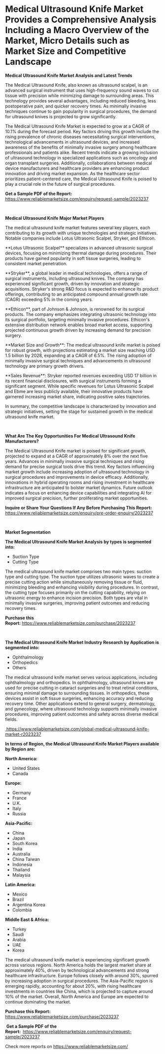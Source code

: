 <p><h1>Medical Ultrasound Knife Market Provides a Comprehensive Analysis Including a Macro Overview of the Market, Micro Details such as Market Size and Competitive Landscape</h1></p><p><strong>Medical Ultrasound Knife Market Analysis and Latest Trends</strong></p>
<p><p>The Medical Ultrasound Knife, also known as ultrasound scalpel, is an advanced surgical instrument that uses high-frequency sound waves to cut tissue with precision while minimizing damage to surrounding areas. This technology provides several advantages, including reduced bleeding, less postoperative pain, and quicker recovery times. As minimally invasive techniques continue to gain popularity in surgical procedures, the demand for ultrasound knives is projected to grow significantly.</p><p>The Medical Ultrasound Knife Market is expected to grow at a CAGR of 10.1% during the forecast period. Key factors driving this growth include the rising prevalence of chronic diseases necessitating surgical interventions, technological advancements in ultrasound devices, and increased awareness of the benefits of minimally invasive surgery among healthcare professionals and patients alike. Recent trends indicate a growing inclusion of ultrasound technology in specialized applications such as oncology and organ transplant surgeries. Additionally, collaborations between medical device manufacturers and healthcare providers are enhancing product innovation and driving market expansion. As the healthcare sector prioritizes patient-centered care, the Medical Ultrasound Knife is poised to play a crucial role in the future of surgical procedures.</p></p>
<p><strong>Get a Sample PDF of the Report:&nbsp;</strong> <a href="https://www.reliablemarketsize.com/enquiry/request-sample/2023237?utm_campaign=3530&utm_medium=2&utm_source=Github&utm_content=ia&utm_term=29032025&utm_id=medical-ultrasound-knife">https://www.reliablemarketsize.com/enquiry/request-sample/2023237</a></p>
<p>&nbsp;</p>
<p><strong>Medical Ultrasound Knife Major Market Players</strong></p>
<p><p>The medical ultrasound knife market features several key players, each contributing to its growth with unique technologies and strategic initiatives. Notable companies include Lotus Ultrasonic Scalpel, Stryker, and Ethicon.</p><p>**Lotus Ultrasonic Scalpel** specializes in advanced ultrasonic surgical devices, focusing on minimizing thermal damage during procedures. Their products have gained popularity in soft tissue surgeries, leading to consistent market penetration.</p><p>**Stryker**, a global leader in medical technologies, offers a range of surgical instruments, including ultrasound knives. The company has experienced significant growth, driven by innovation and strategic acquisitions. Stryker's strong R&D focus is expected to enhance its product offerings, contributing to an anticipated compound annual growth rate (CAGR) exceeding 5% in the coming years.</p><p>**Ethicon**, part of Johnson & Johnson, is renowned for its surgical products. The company emphasizes integrating ultrasonic technology into its surgical portfolio, targeting minimally invasive procedures. Ethicon's extensive distribution network enables broad market access, supporting projected continuous growth driven by increasing demand for precision surgery.</p><p>**Market Size and Growth**: The medical ultrasound knife market is poised for robust growth, with projections estimating a market size reaching USD 1.5 billion by 2028, expanding at a CAGR of 6.5%. The rising adoption of minimally invasive surgical techniques and advancements in ultrasound technology are primary growth drivers.</p><p>**Sales Revenue**: Stryker reported revenues exceeding USD 17 billion in its recent financial disclosures, with surgical instruments forming a significant segment. While specific revenues for Lotus Ultrasonic Scalpel and Ebme are less publicly available, their innovative products have garnered increasing market share, indicating positive sales trajectories.</p><p>In summary, the competitive landscape is characterized by innovation and strategic initiatives, setting the stage for sustained growth in the medical ultrasound knife market.</p></p>
<p>&nbsp;</p>
<p><strong>What Are The Key Opportunities For Medical Ultrasound Knife Manufacturers?</strong></p>
<p><p>The Medical Ultrasound Knife market is poised for significant growth, projected to expand at a CAGR of approximately 8% over the next five years. Advances in minimally invasive surgical techniques and rising demand for precise surgical tools drive this trend. Key factors influencing market growth include increasing adoption of ultrasound technology in surgical procedures and improvements in device efficacy. Additionally, innovations in hybrid operating rooms and rising investment in healthcare infrastructure are anticipated to bolster market dynamics. Future outlook indicates a focus on enhancing device capabilities and integrating AI for improved surgical precision, further proliferating market opportunities.</p></p>
<p><strong>Inquire or Share Your Questions If Any Before Purchasing This Report:</strong> <a href="https://www.reliablemarketsize.com/enquiry/pre-order-enquiry/2023237?utm_campaign=3530&utm_medium=2&utm_source=Github&utm_content=ia&utm_term=29032025&utm_id=medical-ultrasound-knife">https://www.reliablemarketsize.com/enquiry/pre-order-enquiry/2023237</a></p>
<p>&nbsp;</p>
<p><strong>Market Segmentation</strong></p>
<p><strong>The Medical Ultrasound Knife Market Analysis by types is segmented into:</strong></p>
<p><ul><li>Suction Type</li><li>Cutting Type</li></ul></p>
<p><p>The medical ultrasound knife market comprises two main types: suction type and cutting type. The suction type utilizes ultrasonic waves to create a precise cutting action while simultaneously removing tissue or fluid, minimizing bleeding and enhancing visibility during procedures. In contrast, the cutting type focuses primarily on the cutting capability, relying on ultrasonic energy to enhance incision precision. Both types are vital in minimally invasive surgeries, improving patient outcomes and reducing recovery times.</p></p>
<p><strong>Purchase this Report:&nbsp;</strong><a href="https://www.reliablemarketsize.com/purchase/2023237?utm_campaign=3530&utm_medium=2&utm_source=Github&utm_content=ia&utm_term=29032025&utm_id=medical-ultrasound-knife">https://www.reliablemarketsize.com/purchase/2023237</a></p>
<p>&nbsp;</p>
<p><strong>The Medical Ultrasound Knife Market Industry Research by Application is segmented into:</strong></p>
<p><ul><li>Ophthalmology</li><li>Orthopedics</li><li>Others</li></ul></p>
<p><p>The medical ultrasound knife market serves various applications, including ophthalmology and orthopedics. In ophthalmology, ultrasound knives are used for precise cutting in cataract surgeries and to treat retinal conditions, ensuring minimal damage to surrounding tissues. In orthopedics, these devices assist in soft tissue surgeries, enhancing accuracy and reducing recovery time. Other applications extend to general surgery, dermatology, and gynecology, where ultrasound technology supports minimally invasive procedures, improving patient outcomes and safety across diverse medical fields.</p></p>
<p><a href="https://www.reliablemarketsize.com/global-medical-ultrasound-knife-market-r2023237?utm_campaign=3530&utm_medium=2&utm_source=Github&utm_content=ia&utm_term=29032025&utm_id=medical-ultrasound-knife">&nbsp;https://www.reliablemarketsize.com/global-medical-ultrasound-knife-market-r2023237</a></p>
<p><strong>In terms of Region, the Medical Ultrasound Knife Market Players available by Region are:</strong></p>
<p>
    <p> <strong> North America: </strong>
        <ul>
            <li>United States</li>
            <li>Canada</li>
        </ul>
        </p> 
    <p> <strong> Europe: </strong>
        <ul>
            <li>Germany</li>
            <li>France</li>
            <li>U.K.</li>
            <li>Italy</li>
            <li>Russia</li>
        </ul>
        </p> 
    <p> <strong> Asia-Pacific: </strong>
        <ul>
            <li>China</li>
            <li>Japan</li>
            <li>South Korea</li>
            <li>India</li>
            <li>Australia</li>
            <li>China Taiwan</li>
            <li>Indonesia</li>
            <li>Thailand</li>
            <li>Malaysia</li>
        </ul>
        </p> 
    <p> <strong> Latin America: </strong>
        <ul>
            <li>Mexico</li>
            <li>Brazil</li>
            <li>Argentina Korea</li>
            <li>Colombia</li>
        </ul>
        </p> 
    <p> <strong> Middle East & Africa: </strong>
        <ul>
            <li>Turkey</li>
            <li>Saudi</li>
            <li>Arabia</li>
            <li>UAE</li>
            <li>Korea</li>
        </ul>
    </p>
    </p>
<p><p>The medical ultrasound knife market is experiencing significant growth across various regions. North America holds the largest market share at approximately 40%, driven by technological advancements and strong healthcare infrastructure. Europe follows closely with around 30%, spurred by increasing adoption in surgical procedures. The Asia-Pacific region is emerging rapidly, accounting for about 20%, with rising healthcare investments in countries like China, which is projected to capture around 10% of the market. Overall, North America and Europe are expected to continue dominating the market.</p></p>
<p><strong>Purchase this Report: </strong><a href="https://www.reliablemarketsize.com/purchase/2023237?utm_campaign=3530&utm_medium=2&utm_source=Github&utm_content=ia&utm_term=29032025&utm_id=medical-ultrasound-knife">https://www.reliablemarketsize.com/purchase/2023237</a></p>
<p>&nbsp;<strong>Get a Sample PDF of the Report:&nbsp;&nbsp;</strong><a href="https://www.reliablemarketsize.com/enquiry/request-sample/2023237?utm_campaign=3530&utm_medium=2&utm_source=Github&utm_content=ia&utm_term=29032025&utm_id=medical-ultrasound-knife">https://www.reliablemarketsize.com/enquiry/request-sample/2023237</a></p>
<p><strong></strong></p>
<p>Check more reports on <a href="https://www.reliablemarketsize.com/?utm_campaign=3530&utm_medium=2&utm_source=Github&utm_content=ia&utm_term=29032025&utm_id=medical-ultrasound-knife">https://www.reliablemarketsize.com/</a></p>